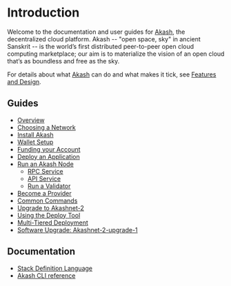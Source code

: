 # Introduction

Welcome to the documentation and user guides for [Akash](https://github.com/ovrclk/akash), the decentralized cloud platform. Akash -- "open space, sky" in ancient Sanskrit -- is the world’s first distributed peer-to-peer open cloud computing marketplace; our aim is to materialize the vision of an open cloud that’s as boundless and free as the sky.

For details about what [Akash](https://github.com/ovrclk/akash) can do and what makes it tick, see [Features and Design](design/).

## Guides

* [Overview](guides/guides.md)
* [Choosing a Network](guides/version.md)
* [Install Akash](guides/install.md)
* [Wallet Setup](guides/wallet.md)
* [Funding your Account](guides/funding.md)
* [Deploy an Application](guides/deploy/README.md)
* [Run an Akash Node](guides/node/README.md)
  * [RPC Service](guides/node/rpc-service.md)
  * [API Service](guides/node/api-service.md)
  * [Run a Validator](guides/node/validator.md)
* [Become a Provider](guides/provider.md)
* [Common Commands](guides/general-commands.md)
* [Upgrade to Akashnet-2](guides/upgrade-mainnet.md)
* [Using the Deploy Tool](guides/deploy-tool.md)
* [Multi-Tiered Deployment](guides/multi-tier-app)
* [Software Upgrade: Akashnet-2-upgrade-1](guides/akashnet-2-software-upgrade.md)

## Documentation

* [Stack Definition Language](documentation/sdl.md)
* [Akash CLI reference](cli/akash.md)
